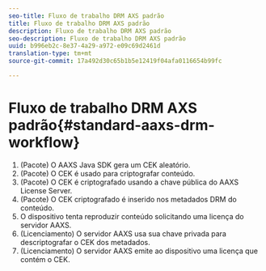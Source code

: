 ```yaml
---
seo-title: Fluxo de trabalho DRM AXS padrão
title: Fluxo de trabalho DRM AXS padrão
description: Fluxo de trabalho DRM AXS padrão
seo-description: Fluxo de trabalho DRM AXS padrão
uuid: b996eb2c-8e37-4a29-a972-e09c69d2461d
translation-type: tm+mt
source-git-commit: 17a492d30c65b1b5e12419f04afa0116654b99fc

---
```



# Fluxo de trabalho DRM AXS padrão{#standard-aaxs-drm-workflow}

1. (Pacote) O AAXS Java SDK gera um CEK aleatório.
1. (Pacote) O CEK é usado para criptografar conteúdo.
1. (Pacote) O CEK é criptografado usando a chave pública do AAXS License Server.
1. (Pacote) O CEK criptografado é inserido nos metadados DRM do conteúdo.
1. O dispositivo tenta reproduzir conteúdo solicitando uma licença do servidor AAXS.
1. (Licenciamento) O servidor AAXS usa sua chave privada para descriptografar o CEK dos metadados.
1. (Licenciamento) O servidor AAXS emite ao dispositivo uma licença que contém o CEK.
